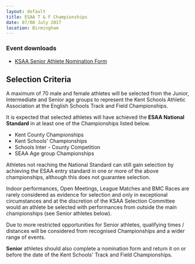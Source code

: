 ```yaml
---
layout: default
title: ESAA T & F Championships
date: 07/08 July 2017
location: Birmingham
---
```


<div class="panel panel-info">
  <div class="panel-heading">
    <h3 class="panel-title">Event downloads</h3>
  </div>
  <div class="panel-body">
    <ul>
        <li>
            <a href="/files/events/16-17/2017-07-07-esaa-t-and-f-championships/KSAA-Nomination-Form-SENIOR-ATHLETE.docx">
                KSAA Senior Athlete Nomination Form
            </a>
        </li>
    </ul>
  </div>
</div>

## Selection Criteria

A maximum of 70 male and female athletes will be selected from the Junior, Intermediate and Senior age groups to represent the Kent Schools Athletic Association at the English Schools Track and Field Championships.

It is expected that selected athletes will have achieved the **ESAA National Standard** in at least one of the Championships listed below.

- Kent County Championships
- Kent Schools' Championships
- Schools Inter - County Competition
- SEAA Age group Championships

Athletes not reaching the National Standard can still gain selection by achieving the ESAA entry standard in one or more of the above championships, although this does not guarantee selection.

Indoor performances, Open Meetings, League Matches and BMC Races are rarely considered as evidence for selection and only in exceptional circumstances and at the discretion of the KSAA Selection Committee would an athlete be selected with performances from outside the main championships (see Senior athletes below).

<div class="well">
    <p>
        Due to more restricted opportunities for Senior athletes, qualifying times / distances will be considered from recognised Championships and a wider range of events.
    </p>
    <p>
        <strong>Senior</strong> athletes should also complete a nomination form and return it on or before the date of the Kent Schools' Track and Field Championships.
    </p>
</div>